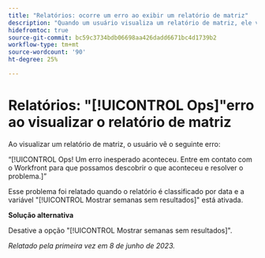 ```yaml
---
title: "Relatórios: ocorre um erro ao exibir um relatório de matriz"
description: "Quando um usuário visualiza um relatório de matriz, ele vê o erro Ops."
hidefromtoc: true
source-git-commit: bc59c3734bdb06698aa426dadd6671bc4d1739b2
workflow-type: tm+mt
source-wordcount: '90'
ht-degree: 25%

---
```



# Relatórios: &quot;[!UICONTROL Ops]&quot;erro ao visualizar o relatório de matriz

Ao visualizar um relatório de matriz, o usuário vê o seguinte erro:

“[!UICONTROL Ops! Um erro inesperado aconteceu. Entre em contato com o Workfront para que possamos descobrir o que aconteceu e resolver o problema.]”

Esse problema foi relatado quando o relatório é classificado por data e a variável &quot;[!UICONTROL Mostrar semanas sem resultados]&quot; está ativada.

**Solução alternativa**

Desative a opção &quot;[!UICONTROL Mostrar semanas sem resultados]&quot;.

_Relatado pela primeira vez em 8 de junho de 2023._

